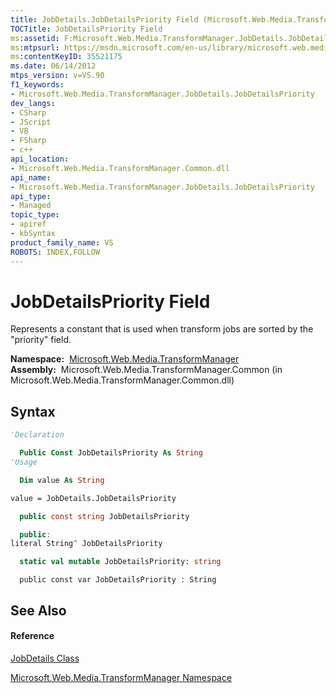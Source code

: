 ```yaml
---
title: JobDetails.JobDetailsPriority Field (Microsoft.Web.Media.TransformManager)
TOCTitle: JobDetailsPriority Field
ms:assetid: F:Microsoft.Web.Media.TransformManager.JobDetails.JobDetailsPriority
ms:mtpsurl: https://msdn.microsoft.com/en-us/library/microsoft.web.media.transformmanager.jobdetails.jobdetailspriority(v=VS.90)
ms:contentKeyID: 35521175
ms.date: 06/14/2012
mtps_version: v=VS.90
f1_keywords:
- Microsoft.Web.Media.TransformManager.JobDetails.JobDetailsPriority
dev_langs:
- CSharp
- JScript
- VB
- FSharp
- c++
api_location:
- Microsoft.Web.Media.TransformManager.Common.dll
api_name:
- Microsoft.Web.Media.TransformManager.JobDetails.JobDetailsPriority
api_type:
- Managed
topic_type:
- apiref
- kbSyntax
product_family_name: VS
ROBOTS: INDEX,FOLLOW
---
```


# JobDetailsPriority Field

Represents a constant that is used when transform jobs are sorted by the "priority" field.

**Namespace:**  [Microsoft.Web.Media.TransformManager](microsoft-web-media-transformmanager-namespace.md)  
**Assembly:**  Microsoft.Web.Media.TransformManager.Common (in Microsoft.Web.Media.TransformManager.Common.dll)

## Syntax

``` vb
'Declaration

  Public Const JobDetailsPriority As String
'Usage

  Dim value As String

value = JobDetails.JobDetailsPriority
```

``` csharp
  public const string JobDetailsPriority
```

``` c++
  public:
literal String^ JobDetailsPriority
```

``` fsharp
  static val mutable JobDetailsPriority: string
```

``` jscript
  public const var JobDetailsPriority : String
```

## See Also

#### Reference

[JobDetails Class](jobdetails-class-microsoft-web-media-transformmanager.md)

[Microsoft.Web.Media.TransformManager Namespace](microsoft-web-media-transformmanager-namespace.md)

